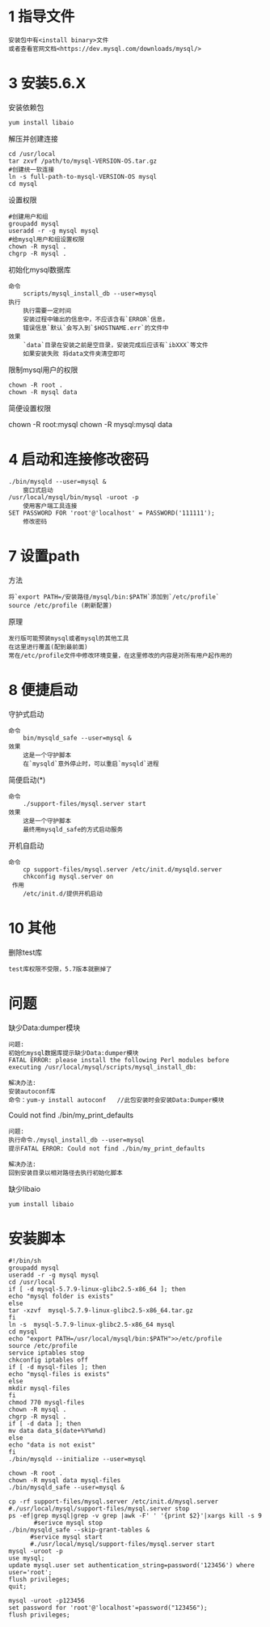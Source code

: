 



# 1 指导文件

    安装包中有<install binary>文件
    或者查看官网文档<https://dev.mysql.com/downloads/mysql/>
    

# 3 安装5.6.X 

安装依赖包

    yum install libaio

解压并创建连接

    cd /usr/local
    tar zxvf /path/to/mysql-VERSION-OS.tar.gz
    #创建统一软连接
    ln -s full-path-to-mysql-VERSION-OS mysql
    cd mysql
        
设置权限
        
    #创建用户和组
    groupadd mysql
    useradd -r -g mysql mysql
    #给mysql用户和组设置权限
    chown -R mysql .
    chgrp -R mysql .
    
    
初始化mysql数据库

    命令
        scripts/mysql_install_db --user=mysql
    执行
        执行需要一定时间    
        安装过程中输出的信息中，不应该含有`ERROR`信息，
        错误信息`默认`会写入到`$HOSTNAME.err`的文件中
    效果
        `data`目录在安装之前是空目录，安装完成后应该有`ibXXX`等文件
        如果安装失败 将data文件夹清空即可
    
限制mysql用户的权限

    chown -R root .
    chown -R mysql data


简便设置权限
   
   chown -R root:mysql
   chown -R mysql:mysql data 
   
    

# 4 启动和连接修改密码

    ./bin/mysqld --user=mysql &
        窗口式启动
    /usr/local/mysql/bin/mysql -uroot -p
        使用客户端工具连接
    SET PASSWORD FOR 'root'@'localhost' = PASSWORD('111111');
        修改密码 

# 7 设置path

方法

    将`export PATH=/安装路径/mysql/bin:$PATH`添加到`/etc/profile`
    source /etc/profile (刷新配置)

原理

    发行版可能预装mysql或者mysql的其他工具 
    在这里进行覆盖(配到最前面)
    常在/etc/profile文件中修改环境变量，在这里修改的内容是对所有用户起作用的    


# 8 便捷启动

守护式启动

    命令
        bin/mysqld_safe --user=mysql &
    效果    
        这是一个守护脚本
        在`mysqld`意外停止时，可以重启`mysqld`进程
   
简便启动(*)

    命令
        ./support-files/mysql.server start
    效果
        这是一个守护脚本
        最终用mysqld_safe的方式启动服务

开机自启动

    命令 
        cp support-files/mysql.server /etc/init.d/mysqld.server    
        chkconfig mysql.server on
     作用  
        /etc/init.d/提供开机启动

# 10 其他

删除test库

    test库权限不受限，5.7版本就删掉了


#  问题 

缺少Data:dumper模块

    问题:
    初始化mysql数据库提示缺少Data:dumper模块
    FATAL ERROR: please install the following Perl modules before executing /usr/local/mysql/scripts/mysql_install_db:
    
    解决办法:
    安装autoconf库
    命令：yum-y install autoconf   //此包安装时会安装Data:Dumper模块
    
Could not find ./bin/my_print_defaults

    问题:
    执行命令./mysql_install_db --user=mysql
    提示FATAL ERROR: Could not find ./bin/my_print_defaults

    解决办法:
    回到安装目录以相对路径去执行初始化脚本

缺少libaio

    yum install libaio



# 安装脚本

    
    #!/bin/sh
    groupadd mysql
    useradd -r -g mysql mysql
    cd /usr/local
    if [ -d mysql-5.7.9-linux-glibc2.5-x86_64 ]; then 
    echo "mysql folder is exists"
    else
    tar -xzvf  mysql-5.7.9-linux-glibc2.5-x86_64.tar.gz
    fi
    ln -s  mysql-5.7.9-linux-glibc2.5-x86_64 mysql
    cd mysql
    echo "export PATH=/usr/local/mysql/bin:$PATH">>/etc/profile
    source /etc/profile
    service iptables stop
    chkconfig iptables off
    if [ -d mysql-files ]; then
    echo "mysql-files is exists"
    else
    mkdir mysql-files
    fi
    chmod 770 mysql-files
    chown -R mysql .
    chgrp -R mysql .
    if [ -d data ]; then
    mv data data_$(date+%Y%m%d)
    else 
    echo "data is not exist"
    fi
    ./bin/mysqld --initialize --user=mysql
    
    chown -R root .
    chown -R mysql data mysql-files
    ./bin/mysqld_safe --user=mysql &
    
    cp -rf support-files/mysql.server /etc/init.d/mysql.server
    #./usr/local/mysql/support-files/mysql.server stop
    ps -ef|grep mysql|grep -v grep |awk -F' ' '{print $2}'|xargs kill -s 9
           #serivce mysql stop
    ./bin/mysqld_safe --skip-grant-tables &
          #service mysql start
          #./usr/local/mysql/support-files/mysql.server start
    mysql -uroot -p
    use mysql;
    update mysql.user set authentication_string=password('123456') where user='root';
    flush privileges;
    quit;
    
    mysql -uroot -p123456
    set password for 'root'@'localhost'=password("123456");
    flush privileges;

